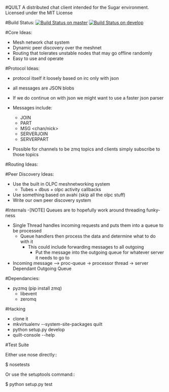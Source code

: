 #QUILT
A distributed chat client intended for the Sugar environment.
Licensed under the MIT License 

#Build Status:
[![Build Status on master](https://secure.travis-ci.org/FOSSRIT/quilt.png?branch=master)](http://travis-ci.org/FOSSRIT/quilt)
[![Build Status on develop](https://secure.travis-ci.org/FOSSRIT/quilt.png?branch=develop)](http://travis-ci.org/FOSSRIT/quilt)

#Core Ideas:
- Mesh network chat system 
- Dynamic peer discovery over the meshnet
- Routing that tolerates unstable nodes that may go offline randomly
- Easy to use and operate

#Protocol Ideas:
- protocol itself it loosely based on irc only with json
- all messages are JSON blobs
- If we do continue on with json we might want to use a faster json parser
- Messages include:
	- JOIN <addr> <nick> <chan>
	- PART <addr> <nick> <chan>
	- MSG <addr> <nick> <chan/nick>
	- SERVERJOIN <addr> <capabilties> <connections>
	- SERVERPART <addr> <connections>

- Possible for channels to be zmq topics and clients simply subscribe to those topics

#Routing Ideas:

#Peer Discovery Ideas:
- Use the built in OLPC meshnetworking system
	- Tubes + dbus + olpc activity callbacks
- Use something based on avahi (skip all the olpc stuff)
- Write our own peer discovery system

#Internals
-[NOTE] Queues are to hopefully work around threading funky-ness
- Single Thread handles incoming requests and puts them into a queue to be processed
    - Queue handlers then process the data and determine what to do with it
        - This could include forwarding messages to all outgoing
            - Put the message into the outgoing queue for whatever server it needs to go to
- Incoming message --> proc-queue -> processor thread -> server Dependant Outgoing Queue

#Dependancies:
- pyzmq (pip install zmq)
	- libevent
	- zeromq

#Hacking

- clone it
- mkvirtualenv --system-site-packages quilt
- python setup.py develop
- quilt-console --help

#Test Suite

Either use nose directly::

  $ nosetests

Or use the setuptools command::

  $ python setup.py test
